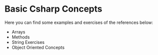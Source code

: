 # Basic Csharp Concepts

Here you can find some examples and exercises of the references below:

- Arrays
- Methods
- String Exercises
- Object Oriented Concepts
